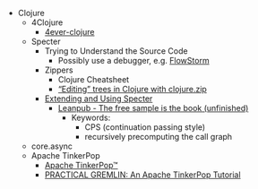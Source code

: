 - Clojure
  - 4Clojure
    - [4ever-clojure](https://4clojure.oxal.org/)
  - Specter
    - Trying to Understand the Source Code
      - Possibly use a debugger, e.g. [FlowStorm](https://www.flow-storm.org/)
    - Zippers
      - Clojure Cheatsheet
      - [“Editing” trees in Clojure with clojure.zip](http://www.exampler.com/blog/2010/09/01/editing-trees-in-clojure-with-clojurezip/)
    - [Extending and Using Specter](https://leanpub.com/specter/read)
      - [Leanpub - The free sample is the book (unfinished)](https://leanpub.com/specter)
        - Keywords:
          - CPS (continuation passing style)
          - recursively precomputing the call graph
  - core.async
  - Apache TinkerPop
    - [Apache TinkerPop™](https://tinkerpop.apache.org/)
    - [PRACTICAL GREMLIN: An Apache TinkerPop Tutorial](https://github.com/krlawrence/graph)

